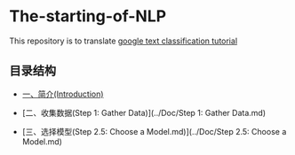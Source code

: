 # The-starting-of-NLP

This repository is to translate [google text classification tutorial](https://developers.google.com/machine-learning/guides/text-classification/)

## 目录结构

* [一、简介(Introduction)](../Doc/Introduction.md)

* [二、收集数据(Step 1: Gather Data)](../Doc/Step 1: Gather Data.md)

* [三、选择模型(Step 2.5: Choose a Model.md)](../Doc/Step 2.5: Choose a Model.md)
